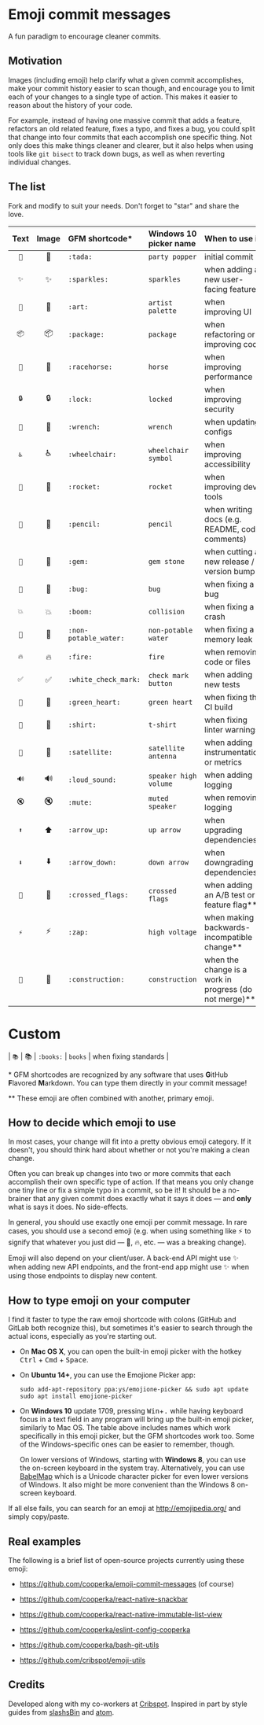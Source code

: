 # Emoji commit messages

A fun paradigm to encourage cleaner commits.

## Motivation

Images (including emoji) help clarify what a given commit accomplishes,
make your commit history easier to scan though, and encourage you
to limit each of your changes to a single type of action.
This makes it easier to reason about the history of your code.

For example, instead of having one massive commit that adds a feature,
refactors an old related feature, fixes a typo, and fixes a bug,
you could split that change into four commits that each accomplish
one specific thing. Not only does this make things cleaner and clearer,
but it also helps when using tools like `git bisect` to track down bugs,
as well as when reverting individual changes.

## The list

Fork and modify to suit your needs. Don't forget to "star" and share the love.

| Text | Image | GFM shortcode* | Windows 10 picker name | When to use it |
|:--:|:-----:|:--------- |:-------------- |:-------------- |
| `🎉` | :tada: | `:tada:` | `party popper` | initial commit |
| `✨` | :sparkles: | `:sparkles:` | `sparkles` | when adding a new user-facing feature |
| `🎨` | :art: | `:art:` | `artist palette` | when improving UI |
| `📦` | :package: | `:package:` | `package` | when refactoring or improving code |
| `🐎` | :racehorse: | `:racehorse:` | `horse` | when improving performance |
| `🔒` | :lock: | `:lock:` | `locked` | when improving security |
| `🔧` | :wrench: | `:wrench:` | `wrench` | when updating configs |
| `♿` | :wheelchair: | `:wheelchair:` | `wheelchair symbol` |  when improving accessibility |
| `🚀` | :rocket: | `:rocket:` | `rocket` | when improving dev tools |
| `📝` | :pencil: | `:pencil:` | `pencil` | when writing docs (e.g. README, code comments) |
| `💎` | :gem: | `:gem:` | `gem stone` | when cutting a new release / version bump |
| `🐛` | :bug: | `:bug:` | `bug` | when fixing a bug |
| `💥` | :boom: | `:boom:` | `collision` | when fixing a crash |
| `🚱` | :non-potable_water: | `:non-potable_water:` | `non-potable water` | when fixing a memory leak |
| `🔥` | :fire: | `:fire:` | `fire` | when removing code or files |
| `✅` | :white_check_mark: | `:white_check_mark:` | `check mark button` | when adding new tests |
| `💚` | :green_heart: | `:green_heart:` | `green heart` | when fixing the CI build |
| `👕` | :shirt: | `:shirt:` | `t-shirt` | when fixing linter warnings |
| `📡` | :satellite: | `:satellite:` | `satellite antenna` | when adding instrumentation or metrics |
| `🔊` | :loud_sound: | `:loud_sound:` | `speaker high volume` | when adding logging |
| `🔇` | :mute: | `:mute:` | `muted speaker` | when removing logging |
| `⬆` | :arrow_up: | `:arrow_up:` | `up arrow` | when upgrading dependencies |
| `⬇` | :arrow_down: | `:arrow_down:` | `down arrow` | when downgrading dependencies |
| `🎌` | :crossed_flags: | `:crossed_flags:` | `crossed flags` | when adding an A/B test or feature flag** |
| `⚡` | :zap: | `:zap:` | `high voltage` | when making a backwards-incompatible change** |
| `🚧` | :construction: | `:construction:` | `construction` | when the change is a work in progress (do not merge)** |

# Custom

| `📚` | :books: | `:books:` | `books` | when fixing standards  |

\* GFM shortcodes are recognized by any software that uses **G**itHub **F**lavored **M**arkdown. You can type them directly in your commit message!

\** These emoji are often combined with another, primary emoji.

## How to decide which emoji to use

In most cases, your change will fit into a pretty obvious emoji category. If it doesn't, you should think hard about whether or not you're making a clean change.

Often you can break up changes into two or more commits that each accomplish their own specific type of action. If that means you only change one tiny line or fix a simple typo in a commit, so be it! It should be a no-brainer that any given commit does exactly what it says it does — and **only** what is says it does. No side-effects.

In general, you should use exactly one emoji per commit message. In rare cases, you should use a second emoji (e.g. when using something like :zap: to signify that whatever you just did — :bug:, :fire:, etc. — was a breaking change).

Emoji will also depend on your client/user. A back-end API might use :sparkles: when adding new API endpoints, and the front-end app might use :sparkles: when using those endpoints to display new content.

## How to type emoji on your computer

I find it faster to type the raw emoji shortcode with colons (GitHub and GitLab both recognize this), but sometimes it's easier to search through the actual icons, especially as you're starting out.

- On **Mac OS X**, you can open the built-in emoji picker with the hotkey <kbd>Ctrl</kbd> + <kbd>Cmd</kbd> + <kbd>Space</kbd>.

- On **Ubuntu 14+**, you can use the Emojione Picker app:

    ```console
    sudo add-apt-repository ppa:ys/emojione-picker && sudo apt update
    sudo apt install emojione-picker
    ```

- On **Windows 10** update 1709, pressing <kbd>Win</kbd>+<kbd>.</kbd> while having keyboard focus in a text field in any program will bring up the built-in emoji picker, similarly to Mac OS. The table above includes names which work specifically in this emoji picker, but the GFM shortcodes work too. Some of the Windows-specific ones can be easier to remember, though.

  On lower versions of Windows, starting with **Windows 8**, you can use the on-screen keyboard in the system tray. Alternatively, you can use [BabelMap] which is a Unicode character picker for even lower versions of Windows. It also might be more convenient than the Windows 8 on-screen keyboard.

If all else fails, you can search for an emoji at <http://emojipedia.org/> and simply copy/paste.

## Real examples

The following is a brief list of open-source projects currently using these emoji:

- https://github.com/cooperka/emoji-commit-messages (of course)

- https://github.com/cooperka/react-native-snackbar

- https://github.com/cooperka/react-native-immutable-list-view

- https://github.com/cooperka/eslint-config-cooperka

- https://github.com/cooperka/bash-git-utils

- https://github.com/cribspot/emoji-utils

## Credits

Developed along with my co-workers at [Cribspot](https://www.cribspot.com/). Inspired in part by style guides from [slashsBin](https://github.com/slashsBin/styleguide-git-commit-message#suggested-emojis) and [atom](https://github.com/atom/atom/blob/master/CONTRIBUTING.md#git-commit-messages).

[BabelMap]: https://www.babelstone.co.uk/Software/BabelMap.html
